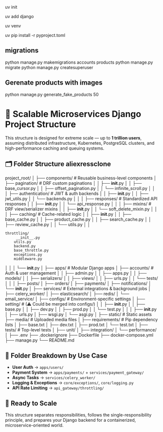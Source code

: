 uv init

uv add django

uv venv

uv pip install -r pyproject.toml

## migrations
python manage.py makemigrations accounts products
python manage.py migrate
python manage.py createsuperuser


## Gerenate products with images 
python manage.py generate_fake_products 50
# 📁 Scalable Microservices Django Project Structure

This structure is designed for extreme scale — up to **1 trillion users**, assuming distributed infrastructure, Kubernetes, PostgreSQL clusters, and high-performance caching and queuing systems.

## 🗂️ Folder Structure aliexressclone
project_root/
│
├── components/                         # Reusable business-level components
│   ├── pagination/                      # DRF custom paginations
│   │   ├── __init__.py
│   │   ├── base_cursor.py
│   │   ├── offset_pagination.py
│   │   └── infinite_scroll.py
│   │
│   ├── authentication/                  # JWT & auth backends
│   │   ├── __init__.py
│   │   ├── jwt_utils.py
│   │   └── backends.py
│   │
│   ├── responses/                        # Standardized API responses
│   │   ├── __init__.py
│   │   └── api_response.py
│   │
│   ├── mixins/                           # DRF view/serializer mixins
│   │   ├── __init__.py
│   │   └── soft_delete_mixin.py
│   │
│   ├── caching/                          # Cache-related logic
│   │   ├── __init__.py
│   │   ├── base_cache.py
│   │   ├── product_cache.py
│   │   ├── search_cache.py
│   │   ├── review_cache.py
│   │   └── utils.py
│   │

    throttling/
         __init__.py
        utils.py
        backend.py
        base_throttle.py
        exceptions.py
        middleware.py

│   │
│   └── __init__.py
│
├── apps/                                 # Modular Django apps
│   ├── accounts/                         # Auth & user management
│   │   ├── admin.py
│   │   ├── apps.py
│   │   ├── models/
│   │   ├── serializers/
│   │   ├── views/
│   │   ├── urls.py
│   │   └── tests/
│   │
│   ├── posts/
│   ├── orders/
│   ├── payments/
│   ├── notifications/
│   └── __init__.py
│
├── services/                             # External integrations & background jobs
│   ├── celery_worker/
│   ├── elasticsearch/
│   ├── redis/
│   └── email_service/
│
├── configs/                              # Environment-specific settings
│   ├── setting/                          # (⚠ Could be merged into configs/)
│   │   ├── __init__.py
│   │   ├── base.py
│   │   ├── dev.py
│   │   ├── prod.py
│   │   └── test.py
│   │
│   ├── __init__.py
│   ├── urls.py
│   ├── wsgi.py
│   └── asgi.py
│
├── static/                               # Static assets
├── media/                                # Uploaded media files
│
├── requirements/                         # Pip dependency lists
│   ├── base.txt
│   ├── dev.txt
│   ├── prod.txt
│   └── test.txt
│
├── tests/                                # Top-level tests
│   ├── unit/
│   ├── integration/
│   └── performance/
│
├── .env
├── .dockerignore
├── Dockerfile
├── docker-compose.yml
├── manage.py
└── README.md



## 🧠 Folder Breakdown by Use Case

- **User Auth** → `apps/users/`
- **Payment System** → `apps/payments/` + `services/payment_gateway/`
- **Async Tasks** → `services/celery_worker/`
- **Logging & Exceptions** → `core/exceptions/`, `core/logging.py`
- **API Rate Limiting** → `api_gateway/throttling/`

## 🚀 Ready to Scale

This structure separates responsibilities, follows the single-responsibility principle, and prepares your Django backend for a containerized, microservice-oriented world.